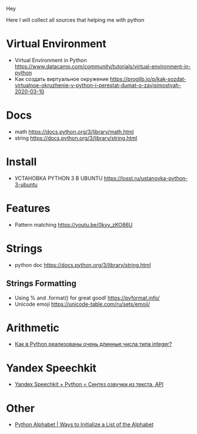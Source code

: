 Hey

Here I will collect all sources that helping me with python

# Virtual Environment

- Virtual Environment in Python https://www.datacamp.com/community/tutorials/virtual-environment-in-python
- Как создать виртуальное окружение https://proglib.io/p/kak-sozdat-virtualnoe-okruzhenie-v-python-i-perestat-dumat-o-zavisimostyah-2020-03-10

# Docs
- math https://docs.python.org/3/library/math.html
- string https://docs.python.org/3/library/string.html

# Install
- УСТАНОВКА PYTHON 3 В UBUNTU https://losst.ru/ustanovka-python-3-ubuntu

# Features
- Pattern matching https://youtu.be/0kyy_zKO86U

# Strings
- python doc https://docs.python.org/3/library/string.html
## Strings Formatting
- Using % and .format() for great good! https://pyformat.info/
- Unicode emoji https://unicode-table.com/ru/sets/emoji/

# Arithmetic
- [Как в Python реализованы очень длинные числа типа integer?](https://habr.com/ru/company/otus/blog/489258/)

# Yandex Speechkit
- [Yandex Speechkit + Python = Синтез озвучки из текста, API](https://youtu.be/X9tDjQitINI)

# Other
- [Python Alphabet | Ways to Initialize a List of the Alphabet](https://www.pythonpool.com/python-alphabet/)



